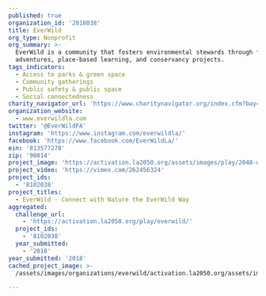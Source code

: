 ```yaml
---
published: true
organization_id: '2018038'
title: EverWild
org_type: Nonprofit
org_summary: >-
  EverWild is a community that fosters environmental stewards through family
  adventures, place-based learning, and conservancy projects.
tags_indicators:
  - Access to parks & green space
  - Community gatherings
  - Public safety & public space
  - Social connectedness
charity_navigator_url: 'https://www.charitynavigator.org/index.cfm?bay=search.profile&ein=813577278'
organization_website:
  - www.everwildla.com
twitter: '@EverWildFA'
instagram: 'https://www.instagram.com/everwildla/'
facebook: 'https://www.facebook.com/EverWildLa/'
ein: '813577278'
zip: '90014'
project_image: 'https://activation.la2050.org/assets/images/play/2048-wide/everwild.jpg'
project_video: 'https://vimeo.com/262456324'
project_ids:
  - '8102038'
project_titles:
  - EverWild - Connect with Nature the EverWild Way
aggregated:
  challenge_url:
    - 'https://activation.la2050.org/play/everwild/'
  project_ids:
    - '8102038'
  year_submitted:
    - '2018'
year_submitted: '2018'
cached_project_image: >-
  /assets/images/organizations/everwild/activation.la2050.org/assets/images/play/2048-wide/everwild.jpg

---
```

